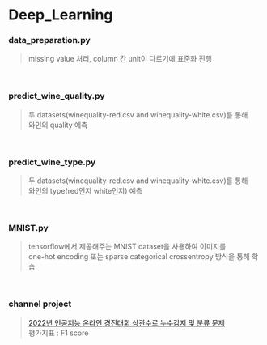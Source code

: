 # Deep_Learning

### data_preparation.py
> missing value 처리, column 간 unit이 다르기에 표준화 진행  

<br/>

### predict_wine_quality.py
> 두 datasets(winequality-red.csv and winequality-white.csv)를 통해  
> 와인의 quality 예측  

<br/>

### predict_wine_type.py
> 두 datasets(winequality-red.csv and winequality-white.csv)를 통해  
> 와인의 type(red인지 white인지) 예측

<br/>

### MNIST.py
> tensorflow에서 제공해주는 MNIST dataset을 사용하여 이미지를  
> one-hot encoding 또는 sparse categorical crossentropy 방식을 통해 학습

<br/>

### channel project
> [2022년 인공지능 온라인 경진대회 상관수로 누수감지 및 분류 문제](https://aichallenge.or.kr/competition/detail/1/task/9/taskInfo)  
> 평가지표 : F1 score
